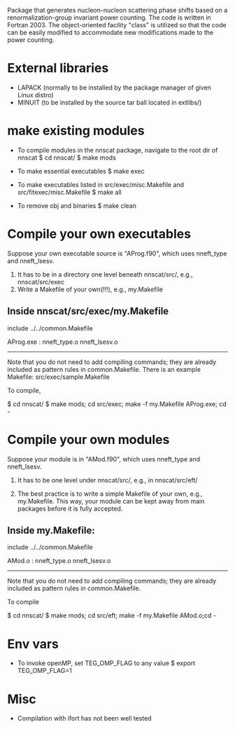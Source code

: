 Package that generates nucleon-nucleon scattering phase shifts based on a renormalization-group invariant power counting. The code is written in Fortran 2003. The object-oriented facility "class" is utilized so that the code can be easily modified to accommodate new modifications made to the power counting.

# External libraries
- LAPACK (normally to be installed by the package manager of given Linux distro)
- MINUIT (to be installed by the source tar ball located in extlibs/)


# make existing modules
- To compile modules in the nnscat package, navigate to the root dir of nnscat
$ cd nnscat/
$ make mods

- To make essential executables
$ make exec

- To make executables listed in src/exec/misc.Makefile and src/fitexec/misc.Makefile
$ make all

- To remove obj and binaries
$ make clean


# Compile your own executables
Suppose your own executable source is "AProg.f90", which uses nneft_type and
nneft_lsesv.
1. It has to be in a directory one level beneath nnscat/src/, e.g., nnscat/src/exec
2. Write a Makefile of your own(!!!), e.g., my.Makefile

Inside nnscat/src/exec/my.Makefile
-------------------

include ../../common.Makefile

AProg.exe : nneft_type.o nneft_lsesv.o

-------------------
Note that you do not need to add compiling commands; they are already included
as pattern rules in common.Makefile. There is an example Makefile:
src/exec/sample.Makefile

To compile,

$ cd nnscat/
$ make mods; cd src/exec; make -f my.Makefile AProg.exe; cd -


# Compile your own modules
Suppose your module is in "AMod.f90", which uses nneft_type and nneft_lsesv.
1. It has to be one level under nnscat/src/, e.g., in nnscat/src/eft/

2. The best practice is to write a simple Makefile of your own, e.g.,
my.Makefile. This way, your module can be kept away from main packages before
it is fully accepted.

Inside my.Makefile:
-------------------

include ../../common.Makefile

AMod.o : nneft_type.o nneft_lsesv.o

-------------------
Note that you do not need to add compiling commands; they are already included
as pattern rules in common.Makefile.

To compile

$ cd nnscat/
$ make mods; cd src/eft; make -f my.Makefile AMod.o;cd -


# Env vars
- To invoke openMP, set TEG_OMP_FLAG to any value
$ export TEG_OMP_FLAG=1


# Misc

- Compilation with ifort has not been well tested
